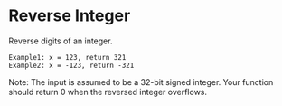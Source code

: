 # Reverse Integer
Reverse digits of an integer.

```
Example1: x = 123, return 321
Example2: x = -123, return -321
```


Note:
The input is assumed to be a 32-bit signed integer. Your function should return 0 when the reversed integer overflows.
